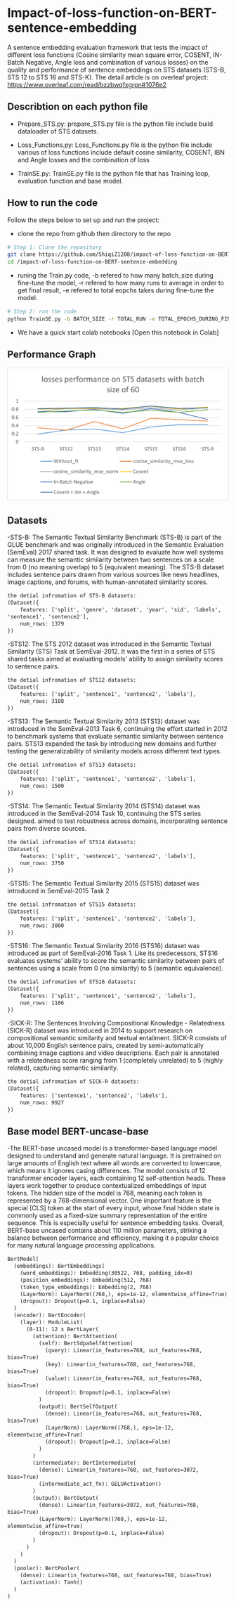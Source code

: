 # Impact-of-loss-function-on-BERT-sentence-embedding
A sentence embedding evaluation framework that tests the impact of different loss functions (Cosine similarity mean square error, COSENT, IN-Batch Negative, Angle loss and combination of various losses) on the quality and performance of sentence embeddings on STS datasets (STS-B, STS 12 to STS 16 and STS-K).
The detail article is on overleaf project: https://www.overleaf.com/read/bzzbwqfxgrpn#1076e2


## Describtion on each python file

- Prepare_STS.py: prepare_STS.py file is the python file include build dataloader of STS datasets.
  
- Loss_Functions.py: Loss_Functions.py file is the python file include various of loss functions include default cosine similarity, COSENT, IBN and Angle losses and the combination of loss
  
- TrainSE.py: TrainSE.py file is the python file that has Training loop, evaluation function and base model.

## How to run the code
Follow the steps below to set up and run the project:

- clone the repo from github then directory to the repo
```bash
# Step 1: Clone the repository
git clone https://github.com/ShiqiZ1208/impact-of-loss-function-on-BERT-sentence-embedding.git
cd /impact-of-loss-function-on-BERT-sentence-embedding
```

- runing the Train.py code, -b refered to how many batch_size during fine-tune the model, -r refered to how many runs to average in order to get final result, -e refered to total eopchs takes during fine-tune the model.
```bash
# Step 2: run the code
python TrainSE.py -b BATCH_SIZE -r TOTAL_RUN -e TOTAL_EPOCHS_DURING_FINETUNE
```
- We have a quick start colab notebooks [Open this notebook in Colab]
## Performance Graph

![Model Performance](result.png)

## Datasets
-STS-B: The Semantic Textual Similarity Benchmark (STS-B) is part of the GLUE benchmark and was originally introduced in the Semantic Evaluation (SemEval) 2017 shared task. It was designed to evaluate how well systems can measure the semantic similarity between two sentences on a scale from 0 (no meaning overlap) to 5 (equivalent meaning).
The STS-B dataset includes sentence pairs drawn from various sources like news headlines, image captions, and forums, with human-annotated similarity scores.
```text
the detial infromation of STS-B datasets:
(Dataset({
    features: ['split', 'genre', 'dataset', 'year', 'sid', 'labels', 'sentence1', 'sentence2'],
    num_rows: 1379
})
```

-STS12: The STS 2012 dataset was introduced in the Semantic Textual Similarity (STS) Task at SemEval-2012. It was the first in a series of STS shared tasks aimed at evaluating models' ability to assign similarity scores to sentence pairs.
```text
the detial infromation of STS12 datasets:
(Dataset({
    features: ['split', 'sentence1', 'sentence2', 'labels'],
    num_rows: 3108
})
```

-STS13: The Semantic Textual Similarity 2013 (STS13) dataset was introduced in the SemEval-2013 Task 6, continuing the effort started in 2012 to benchmark systems that evaluate semantic similarity between sentence pairs. STS13 expanded the task by introducing new domains and further testing the generalizability of similarity models across different text types.
```text
the detial infromation of STS13 datasets:
(Dataset({
    features: ['split', 'sentence1', 'sentence2', 'labels'],
    num_rows: 1500
})
```

-STS14: The Semantic Textual Similarity 2014 (STS14) dataset was introduced in the SemEval-2014 Task 10, continuing the STS series designed. aimed to test robustness across domains, incorporating sentence pairs from diverse sources.
```text
the detial infromation of STS14 datasets:
(Dataset({
    features: ['split', 'sentence1', 'sentence2', 'labels'],
    num_rows: 3750
})
```

-STS15: The Semantic Textual Similarity 2015 (STS15) dataset was introduced in SemEval-2015 Task 2
```text
the detial infromation of STS15 datasets:
(Dataset({
    features: ['split', 'sentence1', 'sentence2', 'labels'],
    num_rows: 3000
})
```

-STS16: The Semantic Textual Similarity 2016 (STS16) dataset was introduced as part of SemEval-2016 Task 1. Like its predecessors, STS16 evaluates systems’ ability to score the semantic similarity between pairs of sentences using a scale from 0 (no similarity) to 5 (semantic equivalence).

```text
the detial infromation of STS16 datasets:
(Dataset({
    features: ['split', 'sentence1', 'sentence2', 'labels'],
    num_rows: 1186
})
```

-SICK-R: The Sentences Involving Compositional Knowledge - Relatedness (SICK-R) dataset was introduced in 2014 to support research on compositional semantic similarity and textual entailment.
SICK-R consists of about 10,000 English sentence pairs, created by semi-automatically combining image captions and video descriptions. Each pair is annotated with a relatedness score ranging from 1 (completely unrelated) to 5 (highly related), capturing semantic similarity.
```text
the detial infromation of SICK-R datasets:
(Dataset({
    features: ['sentence1', 'sentence2', 'labels'],
    num_rows: 9927
})
```

## Base model BERT-uncase-base
-The BERT-base uncased model is a transformer-based language model designed to understand and generate natural language. It is pretrained on large amounts of English text where all words are converted to lowercase, which means it ignores casing differences. The model consists of 12 transformer encoder layers, each containing 12 self-attention heads. These layers work together to produce contextualized embeddings of input tokens. The hidden size of the model is 768, meaning each token is represented by a 768-dimensional vector.
One important feature is the special [CLS] token at the start of every input, whose final hidden state is commonly used as a fixed-size summary representation of the entire sequence. This is especially useful for sentence embedding tasks. Overall, BERT-base uncased contains about 110 million parameters, striking a balance between performance and efficiency, making it a popular choice for many natural language processing applications.
```text
BertModel(
  (embeddings): BertEmbeddings(
    (word_embeddings): Embedding(30522, 768, padding_idx=0)
    (position_embeddings): Embedding(512, 768)
    (token_type_embeddings): Embedding(2, 768)
    (LayerNorm): LayerNorm((768,), eps=1e-12, elementwise_affine=True)
    (dropout): Dropout(p=0.1, inplace=False)
  )
  (encoder): BertEncoder(
    (layer): ModuleList(
      (0-11): 12 x BertLayer(
        (attention): BertAttention(
          (self): BertSdpaSelfAttention(
            (query): Linear(in_features=768, out_features=768, bias=True)
            (key): Linear(in_features=768, out_features=768, bias=True)
            (value): Linear(in_features=768, out_features=768, bias=True)
            (dropout): Dropout(p=0.1, inplace=False)
          )
          (output): BertSelfOutput(
            (dense): Linear(in_features=768, out_features=768, bias=True)
            (LayerNorm): LayerNorm((768,), eps=1e-12, elementwise_affine=True)
            (dropout): Dropout(p=0.1, inplace=False)
          )
        )
        (intermediate): BertIntermediate(
          (dense): Linear(in_features=768, out_features=3072, bias=True)
          (intermediate_act_fn): GELUActivation()
        )
        (output): BertOutput(
          (dense): Linear(in_features=3072, out_features=768, bias=True)
          (LayerNorm): LayerNorm((768,), eps=1e-12, elementwise_affine=True)
          (dropout): Dropout(p=0.1, inplace=False)
        )
      )
    )
  )
  (pooler): BertPooler(
    (dense): Linear(in_features=768, out_features=768, bias=True)
    (activation): Tanh()
  )
)
```
